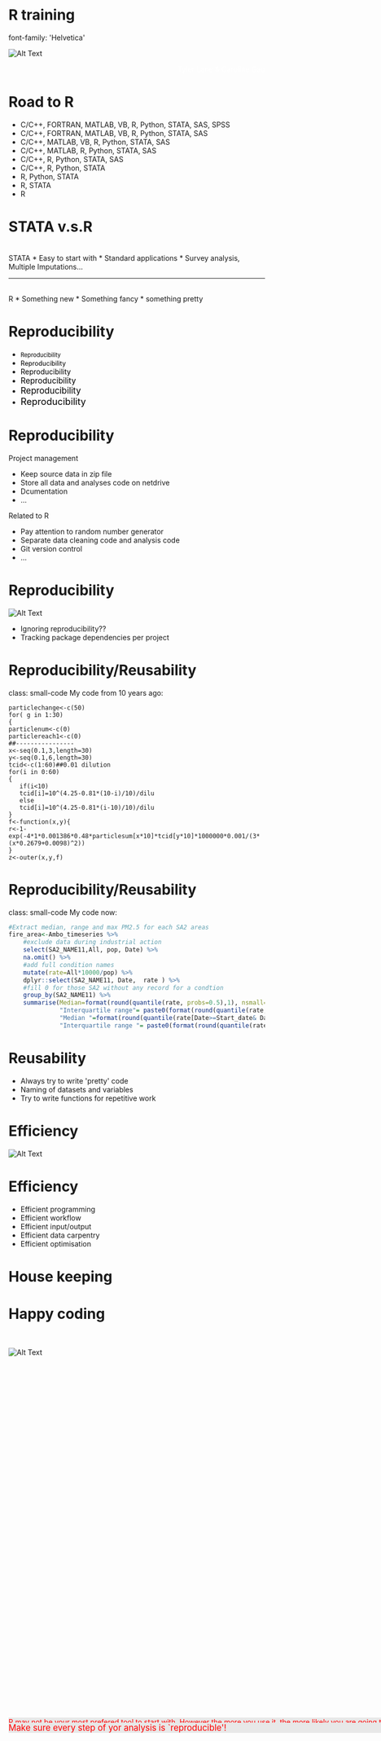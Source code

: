
<style>


/* slide titles */
.reveal h3 { 
  font-size: 75px;
  color: black;
}

.small-code pre code {
  font-size: 1em;
}
.footer {
    color: red; background: #E8E8E8;
    position: fixed; top: 90%;
    text-align:left; width:100%;
}

</style>


R training
========================================================
font-family: 'Helvetica'

![Alt Text](https://78.media.tumblr.com/e1712952f6eb24f418a997a8da6ae831/tumblr_ou1znif6LW1w4t58uo1_500.gif)

   
<div style="color:white ;text-align: right"> Tyler Lane & Caroline Gao </div>




Road to R
========================================================
* C/C++, FORTRAN, MATLAB, VB, R, Python, STATA, SAS, SPSS
* C/C++, FORTRAN, MATLAB, VB, R, Python, STATA, SAS
* C/C++, MATLAB, VB, R, Python, STATA, SAS
* C/C++, MATLAB, R, Python, STATA, SAS
* C/C++, R, Python, STATA, SAS
* C/C++, R, Python, STATA
* R, Python, STATA
* R, STATA
* R


STATA v.s.R
========================================================

<div class="footer" style="margin-top:-150px;font-size:100%;" align="left">
R may not be your most prefered tool to start with. However the more you use it, the more likely you are going to use it.</div>

<br />
STATA
* Easy to start with
* Standard applications
* Survey analysis, Multiple Imputations...

***
<br />
R
* Something new 
* Something fancy
* something pretty


Reproducibility
========================================================
* <div style="color:black ;font-size: 80% "> Reproducibility</div>
* <div style="color:black ;font-size: 90% "> Reproducibility</div>
* <div style="color:black ;font-size: 100%" > Reproducibility</div>
* <div style="color:black ;font-size: 110%" > Reproducibility</div>
* <div style="color:black ;font-size: 120%"> Reproducibility</div>
* <div style="color:black ;font-size: 130%"> Reproducibility</div>

<div class="footer" style="margin-top:-140px;font-size:120%;" align="centre">
Make sure every step of yor analysis is `reproducible'!</div>

Reproducibility
========================================================
Project management 
* Keep source data in zip file
* Store all data and analyses code on netdrive 
* Dcumentation
* ...

Related to R
* Pay attention to random number generator
* Separate data cleaning code and analysis code
* Git version control
* ...

Reproducibility
========================================================

![Alt Text](http://revolution-computing.typepad.com/.a/6a010534b1db25970b01bb0794c2fc970d-800wi) 

* Ignoring reproducibility??
* Tracking package dependencies per project


Reproducibility/Reusability
========================================================
class: small-code
My code from 10 years ago: 
```{ r,eval=FALSE}
particlechange<-c(50)
for( g in 1:30)
{
particlenum<-c(0)
particlereach1<-c(0)
##----------------
x<-seq(0.1,3,length=30)
y<-seq(0.1,6,length=30)
tcid<-c(1:60)##0.01 dilution
for(i in 0:60)
{
   if(i<10)
   tcid[i]=10^(4.25-0.81*(10-i)/10)/dilu
   else 
   tcid[i]=10^(4.25-0.81*(i-10)/10)/dilu
}
f<-function(x,y){
r<-1-exp(-4*1*0.001386*0.48*particlesum[x*10]*tcid[y*10]*1000000*0.001/(3*(x*0.2679+0.0098)^2))
}
z<-outer(x,y,f)
```

Reproducibility/Reusability
========================================================
class: small-code
My code now: 


```r
#Extract median, range and max PM2.5 for each SA2 areas
fire_area<-Ambo_timeseries %>%
    #exclude data during industrial action
    select(SA2_NAME11,All, pop, Date) %>% 
    na.omit() %>%
    #add full condition names
    mutate(rate=All*10000/pop) %>% 
    dplyr::select(SA2_NAME11, Date,  rate ) %>% 
    #fill 0 for those SA2 without any record for a condtion 
    group_by(SA2_NAME11) %>% 
    summarise(Median=format(round(quantile(rate, probs=0.5),1), nsmall=1),
              "Interquartile range"= paste0(format(round(quantile(rate, probs=0.25),1),nsmall=1),"-" , format(round(quantile(rate, probs=0.75),1),nsmall=1)),
              "Median "=format(round(quantile(rate[Date>=Start_date& Date<=End_date], probs=0.5),1), nsmall=1) ,
              "Interquartile range "= paste0(format(round(quantile(rate[Date>=Start_date& Date<=End_date], probs=0.25),1),nsmall=1),"-" , format(round(quantile(rate, probs=0.75),1),nsmall=1)))
```

Reusability
========================================================
* Always try to write 'pretty' code
* Naming of datasets and variables 
* Try to write functions for repetitive work

Efficiency
========================================================

![Alt Text](https://csgillespie.github.io/efficientR/figures/f0_web.png)

Efficiency
========================================================

* Efficient programming
* Efficient workflow
* Efficient input/output
* Efficient data carpentry
* Efficient optimisation

House keeping
========================================================





Happy coding
========================================================
$~$

![Alt Text](https://78.media.tumblr.com/61b853de39924e1bf261ff26f363a98e/tumblr_inline_o539xbgPGh1ssbz72_500.gif)
